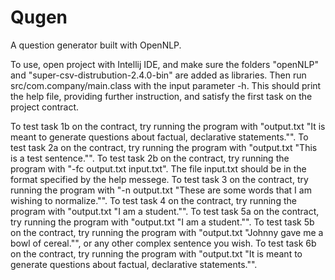 # Qugen
A question generator built with OpenNLP.

To use, open project with Intellij IDE, and make sure the folders "openNLP" and "super-csv-distrubution-2.4.0-bin" are added as libraries.
Then run src/com.company/main.class with the input parameter -h.
This should print the help file, providing further instruction, and satisfy the first task on the project contract.

To test task 1b on the contract, try running the program with "output.txt "It is meant to generate questions about factual, declarative statements."".
To test task 2a on the contract, try running the program with "output.txt "This is a test sentence."".
To test task 2b on the contract, try running the program with "-fc output.txt input.txt". The file input.txt should be in the format specified by the help messege.
To test task 3 on the contract, try running the program with "-n output.txt "These are some words that I am wishing to normalize."".
To test task 4 on the contract, try running the program with "output.txt "I am a student."".
To test task 5a on the contract, try running the program with "output.txt "I am a student."".
To test task 5b on the contract, try running the program with "output.txt "Johnny gave me a bowl of cereal."", or any other complex sentence you wish.
To test task 6b on the contract, try running the program with "output.txt "It is meant to generate questions about factual, declarative statements."".
